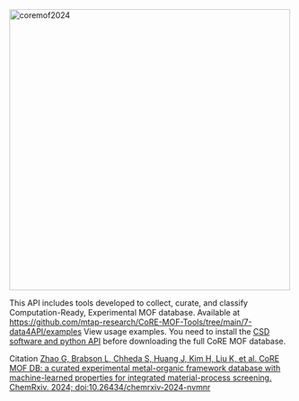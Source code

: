 <img src="https://github.com/mtap-research/CoRE-MOF-Tools/tree/main/figs/logo.png" alt="coremof2024" width="500"> 

This API includes tools developed to collect, curate, and classify Computation-Ready, Experimental MOF database.
Available at https://github.com/mtap-research/CoRE-MOF-Tools/tree/main/7-data4API/examples View usage examples.
You need to install the [CSD software and python API](https://downloads.ccdc.cam.ac.uk/documentation/API/installation_notes.html) before downloading the full CoRE MOF database.

Citation
[Zhao G, Brabson L, Chheda S, Huang J, Kim H, Liu K, et al. CoRE MOF DB: a curated experimental metal-organic framework database with machine-learned properties for integrated material-process screening. ChemRxiv. 2024; doi:10.26434/chemrxiv-2024-nvmnr](https://chemrxiv.org/engage/chemrxiv/article-details/6757ca12f9980725cf91c7e0)